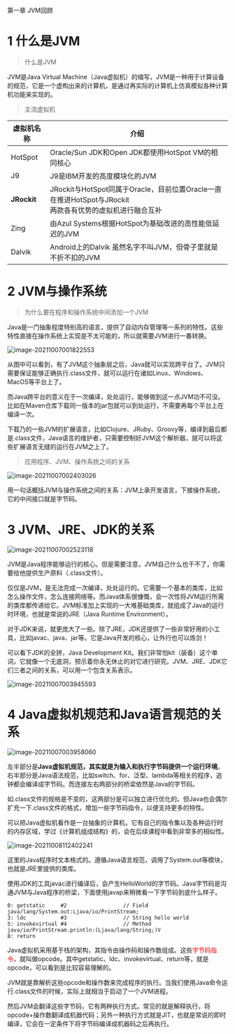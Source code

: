 第一章 JVM回顾

# 1 什么是JVM

> 什么是JVM

JVM是Java Virtual Machine（Java虚拟机）的缩写，JVM是一种用于计算设备的规范，它是一个虚构出来的计算机，是通过再实际的计算机上仿真模拟各种计算机功能来实现的。

> 主流虚拟机

| 虚拟机名称  | 介绍                                                         |
| ----------- | ------------------------------------------------------------ |
| HotSpot     | Oracle/Sun JDK和Open JDK都使用HotSpot VM的相同核心           |
| J9          | J9是IBM开发的高度模块化的JVM                                 |
| **JRockit** | JRockit与HotSpot同属于Oracle，目前位置Oracle一直在推进HotSpot与JRockit<br>两款各有优势的虚拟机进行融合互补 |
| Zing        | 由Azul Systems根据HotSpot为基础改进的高性能低延迟的JVM       |
| Dalvik      | Android上的Dalvik 虽然名字不叫JVM，但骨子里就是不折不扣的JVM |

# 2 JVM与操作系统

> 为什么要在程序和操作系统中间添加一个JVM

Java是一门抽象程度特别高的语言，提供了自动内存管理等一系列的特性。这些特性直接在操作系统上实现是不太可能的，所以就需要JVM进行一番转换。

![image-20211007001822553](assest/image-20211007001822553.png)

从图中可以看到，有了JVM这个抽象层之后，Java就可以实现跨平台了。JVM只需要保证能够正确执行.class文件，就可以运行在诸如Linux、Windows、MacOS等平台上了。

而Java跨平台的意义在于一次编译，处处运行，能够做到这一点JVM功不可没。比如在Maven仓库下载同一版本的jar包就可以到处运行，不需要再每个平台上在编译一次。

下载乃的一些JVM的扩展语言，比如Clojure、JRuby、Groovy等，编译到最后都是.class文件，Java语言的维护者，只需要控制好JVM这个解析器，就可以将这些扩展语言无缝的运行在JVM之上了。



> 应用程序、JVM、操作系统之间的关系

![image-20211007002403026](assest/image-20211007002403026.png)

用一句话概括JVM与操作系统之间的关系：JVM上承开发语言，下接操作系统，它的中间接口就是字节码。

# 3 JVM、JRE、JDK的关系

![image-20211007002523118](assest/image-20211007002523118.png)

JVM是Java程序能够运行的核心。但是需要注意，JVM自己什么也干不了，你需要给他提供生产原料（.class文件）。

仅仅是JVM，是无法完成一次编译，处处运行的。它需要一个基本的类库，比如怎么操作文件，怎么连接网络等。而Java体系很慷慨，会一次性将JVM运行所需的类库都传递给它。JVM标准加上实现的一大堆基础类库，就组成了Java的运行时环境，也就是常说的JRE（Java Runtime Environment）。

对于JDK来说，就更庞大了一些。除了JRE，JDK还提供了一些非常好用的小工具，比如javac、java、jar等。它是Java开发的核心，让外行也可以炼剑！

可以看下JDK的全拼，Java Development Kit。我们非常怕kit（装备）这个单词，它就像一个无底洞，预示着你永无休止的对它进行研究。JVM、JRE、JDK它们三者之间的关系，可以用一个包含关系表示。

![image-20211007003945593](assest/image-20211007003945593.png)

# 4 Java虚拟机规范和Java语言规范的关系

![image-20211007003958060](assest/image-20211007003958060.png)

左半部分是**Java虚拟机规范，其实就是为输入和执行字节码提供一个运行环境**。右半部分是Java语法规范，比如switch、for、泛型、lambda等相关的程序，追钟都会编译成字节码。而连接左右两部分的桥梁依然是Java的字节码。

如.class文件的规格是不变的，这两部分是可以独立进行优化的。但Java也会偶尔扩充一下.class文件的格式，增加一些字节码指令，以便支持更多的特性。

可以把Java虚拟机看作是一台抽象的计算机，它有自己的指令集以及各种运行时的内存区域，学过《计算机组成结构》的，会在后续课程中看到非常多的相似性。

![image-20211008112402241](assest/image-20211008112402241.png)

这里的Java程序时文本格式的。遵循Java语言规范，调用了System.out等模块，也就是JRE里提供的类库。

使用JDK的工具javac进行编译后，会产生HelloWorld的字节码。Java字节码是沟通JVM与Java程序的桥梁，下面使用javap来稍微看一下字节码到底什么样子。

```
0: getstatic     #2                  // Field java/lang/System.out:Ljava/io/PrintStream;
3: ldc           #3                  // String hello world
5: invokevirtual #4                  // Method java/io/PrintStream.println:(Ljava/lang/String;)V
8: return

```

Java虚拟机采用基于栈的架构，其指令由操作码和操作数组成。这些<font color='red'>字节码指令</font>，就叫做opcode。其中getstatic、ldc、invokevirtual、return等，就是opcode，可以看到是比较容易理解的。

JVM就是靠解析这些opcode和操作数来完成程序的执行。当我们使用Java命令运行.class文件的时候，实际上就相当于启动了一个JVM进程。

然后JVM会翻译这些字节码，它有两种执行方式。常见的就是解释执行，将opcode+操作数翻译成机器代码；另外一种执行方式就是JIT，也就是常说的即时编译，它会在一定条件下将字节码编译成机器码之后再执行。















